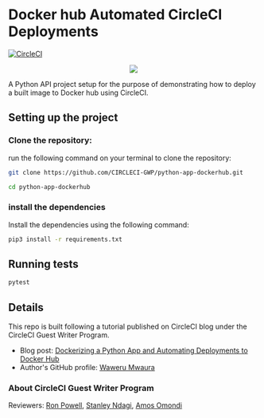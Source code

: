 # Docker hub Automated CircleCI Deployments

[![CircleCI](https://circleci.com/gh/CIRCLECI-GWP/python-app-dockerhub.svg?style=svg)](https://circleci.com/gh/CIRCLECI-GWP/python-app-dockerhub)

<p align="center"><img src="https://avatars3.githubusercontent.com/u/59034516"></p>

A Python API project setup for the purpose of demonstrating how to deploy a built image to Docker hub using CircleCI.

## Setting up the project

### Clone the repository:

run the following command on your terminal to clone the repository:

```bash
git clone https://github.com/CIRCLECI-GWP/python-app-dockerhub.git

cd python-app-dockerhub
```

### install the dependencies

Install the dependencies using the following command:

```bash
pip3 install -r requirements.txt
```

## Running tests

```bash
pytest
```

## Details

This repo is built following a tutorial published on CircleCI blog under the CircleCI Guest Writer Program.

- Blog post: [Dockerizing a Python App and Automating Deployments to Docker Hub][blog]
- Author's GitHub profile: [Waweru Mwaura][author]

### About CircleCI Guest Writer Program

Reviewers: [Ron Powell][ron], [Stanley Ndagi][stan], [Amos Omondi][amos]

[blog]: https://circleci.com/blog/dockerize-a-python-app-with-automated-dockerhub-deployments-using-circleci/
[author]: https://github.com/mwaz
[gwp-program]: https://circle.ci/3ahQxfu
[ron]: https://github.com/ronpowelljr
[stan]: https://github.com/NdagiStanley
[amos]: https://github.com/amos-o
